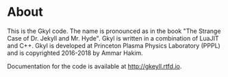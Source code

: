 # About

This is the Gkyl code. The name is pronounced as in the book "The
Strange Case of Dr. Jekyll and Mr. Hyde". Gkyl is written in a
combination of LuaJIT and C++.  Gkyl is developed at Princeton Plasma
Physics Laboratory (PPPL) and is copyrighted 2016-2018 by Ammar Hakim.

Documentation for the code is available at http://gkeyll.rtfd.io.